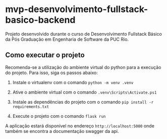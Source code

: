 # mvp-desenvolvimento-fullstack-basico-backend

Projeto desenvolvido durante o curso de Desenvolvimento Fullstack Básico da Pós Graduação em Engenharia de Software da PUC Rio.

## Como executar o projeto

Recomenda-se a utilização do ambiente virtual do python para a execução do projeto. Para isso, siga os passos abaixo:

1. Instale o virtualenv com o comando `python -m venv .venv`

2. Ative o ambiente virtual com o comando `.venv\Scripts\Activate.ps1`

3. Instale as dependências do projeto com o comando `pip install -r requirements.txt`

4. Execute o projeto com o comando `flask run`

A aplicação estará disponível no endereço `http://localhost:5000` onde também se encontra a documentação swagger da api.
